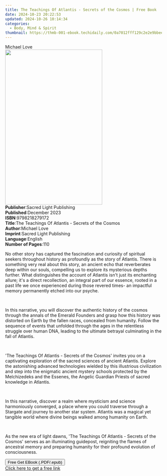 ```yaml
---
title: The Teachings Of Atlantis - Secrets of the Cosmos | Free Book
date: 2024-10-23 20:22:53
updated: 2024-10-26 10:14:34
categories:
  - Body, Mind & Spirit
thumbnail: https://thmb-001-ebook.techidaily.com/0a7012fff129c2e2e9bbee9de251fd92462ce82dd5c0629e2e5fd2ce1619f0d2.jpg
---
```

<main id="book-container">
  <div class="flex flex-col">
    <div class="book-brief flex-1 py-6 px-4 sm:p-6 md:py-10 md:px-8">
      <!-- brief-->
      <div class="book-brief-main">Michael Love</div>
    </div>
    <div
      class="book-meta-info flex-1 grid gap-4 col-start-1 col-end-3 row-start-1 sm:mb-6 sm:grid-cols-4 lg:gap-6 lg:col-start-2 lg:row-end-6 lg:row-span-6 lg:mb-0"
    >
      <div
        class="book-meta-info-left place-content-center mt-4 p-4 text-sm leading-6 col-start-2 col-span-2 dark:text-slate-400"
      >
        <img
          class="w-full h-500 object-cover rounded-lg sm:h-255 sm:col-span-2 lg:col-span-full"
          src="https://img-001-ebook.techidaily.com/4065d9496ee2b55348e79510ef0ba11fb63d056211067b9cb8f0f291cb75558a.jpg"
          alt=""
          width="312"
          height="500"
        />
      </div>
      <div
        class="book-meta-info-right mt-2 col-start-1 row-start-2 col-span-3 self-center"
      >
        <!-- meta data  -->
        <div class="flex flex-col px-4 md:px-8">
          <div class="flex-1">
            <strong>Publisher</strong>:<span class="px-2"
              >Sacred Light Publishing</span
            >
          </div>
          <div class="flex-1">
            <strong>Published</strong>:<span class="px-2">December 2023</span>
          </div>
          <div class="flex-1">
            <strong>ISBN</strong>:<span class="px-2">9798218279172</span>
          </div>
          <div class="flex-1">
            <strong>Title</strong>:<span class="px-2"
              >The Teachings Of Atlantis - Secrets of the Cosmos</span
            >
          </div>
          <div class="flex-1">
            <strong>Author</strong>:<span class="px-2">Michael Love</span>
          </div>
          <div class="flex-1">
            <strong>Imprint</strong>:<span class="px-2"
              >Sacred Light Publishing</span
            >
          </div>
          <div class="flex-1">
            <strong>Language</strong>:<span class="px-2">English</span>
          </div>
          <div class="flex-1">
            <strong>Number of Pages</strong>:<span class="px-2">110</span>
          </div>
        </div>
      </div>
    </div>
    <div class="book-description flex-1 py-6 px-4 sm:p-6 md:py-10 md:px-8">
      <div class="book-description-main">
        <div accordion-content="" id="description">
          <p>
            No other story has captured the fascination and curiosity of
            spiritual seekers throughout history as profoundly as the story of
            Atlantis. There is something very real about this story, an ancient
            echo that reverberates deep within our souls, compelling us to
            explore its mysterious depths further. What distinguishes the
            account of Atlantis isn't just its enchanting allure; it's a direct
            recollection, an integral part of our essence, rooted in a past life
            we once experienced during those revered times- an impactful memory
            permanently etched into our psyche.
          </p>
          <p><br /></p>
          <p>
            In this narrative, you will discover the authentic history of the
            cosmos through the annals of the Emerald Founders and grasp how this
            history was distorted on Earth by the fallen races, concealed from
            humanity. Follow the sequence of events that unfolded through the
            ages in the relentless struggle over human DNA, leading to the
            ultimate betrayal culminating in the fall of Atlantis.
          </p>
          <p><br /></p>
          <p>
            'The Teachings Of Atlantis - Secrets of the Cosmos' invites you on a
            captivating exploration of the sacred sciences of ancient Atlantis.
            Explore the astonishing advanced technologies wielded by this
            illustrious civilization and step into the enigmatic ancient mystery
            schools protected by the Melchizedeks and the Essenes, the Angelic
            Guardian Priests of sacred knowledge in Atlantis.
          </p>
          <p><br /></p>
          <p>
            In this narrative, discover a realm where mysticism and science
            harmoniously converged, a place where you could traverse through a
            Stargate and journey to another star system. Atlantis was a magical
            yet tangible world where divine beings walked among humanity on
            Earth.
          </p>
          <p><br /></p>
          <p>
            As the new era of light dawns, 'The Teachings Of Atlantis - Secrets
            of the Cosmos' serves as an illuminating guidepost, reigniting the
            flames of ancestral memory and preparing humanity for their profound
            evolution of consciousness.
          </p>
        </div>
        <div class="accordion-fader"></div>
      </div>
    </div>
    <div class="book-excerpts flex-1 py-6 px-4 sm:p-6 md:py-10 md:px-8"></div>
    <div
      class="book-about-author flex-1 py-6 px-4 sm:p-6 md:py-10 md:px-8"
    ></div>
    <div class="book-free-get flex-1 py-6 px-4 sm:p-6 md:py-10 md:px-8">
      <button
        id="btn-free-get"
        class="bg-blue-500 hover:bg-blue-700 text-white font-bold py-2 px-4 rounded"
      >
        Free Get EBook (.PDF/.epub)
      </button>
      <div id="countdown-display" class="px-2 text-lg mt-2"></div>
      <a
        id="free-link"
        class="hidden bg-blue-500 hover:bg-blue-700 text-white font-bold py-2 px-4 rounded"
        href="https://www.ebooks.com/en-us/book/211253737/the-teachings-of-atlantis-secrets-of-the-cosmos/michael-love/"
        target="_blank"
        >Click here to get a free link</a
      >
    </div>
    <script>
      let countdownTime = 0;
      let countdownInterval = null;
      document
        .getElementById('btn-free-get')
        .addEventListener('click', startCountdown);
      function startCountdown() {
        countdownTime = new Date().getTime() + 60000 * 3;
        countdownInterval = setInterval(updateCountdown, 1000);
        document.getElementById('btn-free-get').disabled = true;
        document
          .getElementById('btn-free-get')
          .classList.add('bg-gray-500', 'cursor-not-allowed');
      }
      function updateCountdown() {
        let currentTime = new Date().getTime();
        let timeLeft = countdownTime - currentTime;
        let secondsLeft = Math.floor(timeLeft / 1000);
        document.getElementById('countdown-display').innerHTML =
          `Remaining time: ${secondsLeft} seconds.`;
        if (secondsLeft <= 0) {
          clearInterval(countdownInterval);
          document.getElementById('btn-free-get').classList.add('hidden');
          document.getElementById('free-link').classList.remove('hidden');
          document.getElementById('countdown-display').innerHTML = '';
        }
      }
    </script>
  </div>
</main>
